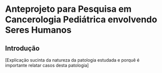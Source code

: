 # Anteprojeto para Pesquisa em Cancerologia Pediátrica envolvendo Seres Humanos

## Introdução

[Explicação sucinta da natureza da patologia estudada e porquê é importante relatar casos desta patologia]